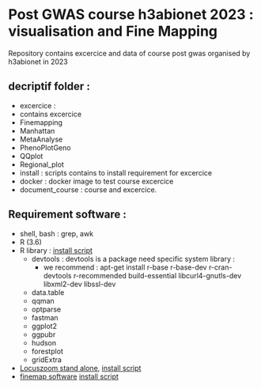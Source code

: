 # Post GWAS course h3abionet 2023 : visualisation  and Fine Mapping
Repository contains excercice and data of course post gwas organised by h3abionet in 2023

## decriptif folder :
* excercice :
 * contains excercice
  * Finemapping 
  * Manhattan  
  * MetaAnalyse
  * PhenoPlotGeno  
  * QQplot  
  * Regional\_plot
* install : scripts contains to install requirement for excercice
* docker : docker image to test course excercice
* document\_course : course and excercice.

## Requirement software :
* shell, bash : grep, awk
* R (3.6)
* R library : [install script](install/install_lz.bash)
  * devtools : devtools is a package need specific system library : 
      * we recommend : apt-get install r-base  r-base-dev r-cran-devtools r-recommended build-essential libcurl4-gnutls-dev libxml2-dev libssl-dev
  * data.table
  * qqman
  * optparse
  * fastman
  * ggplot2 
  * ggpubr
  * hudson 
  * forestplot
  * gridExtra
* [Locuszoom stand alone](https://genome.sph.umich.edu/wiki/LocusZoom_Standalone), [install script](install/install_lz.bash)
* [finemap software](http://www.christianbenner.com/) [install script](install/install_lz.bash)
 


